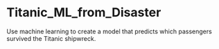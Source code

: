 # Titanic_ML_from_Disaster
 Use machine learning to create a model that predicts which passengers survived the Titanic shipwreck.
